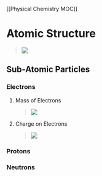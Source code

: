 [[Physical Chemistry MOC]]
# Atomic Structure
>![](https://i.imgur.com/CTmwvMa.png)

## Sub-Atomic Particles
### Electrons
1. Mass of Electrons
	>![](https://i.imgur.com/a3brgvT.png)

2. Charge on Electrons
	>![](https://i.imgur.com/FYxb0kX.png)

### Protons

### Neutrons

